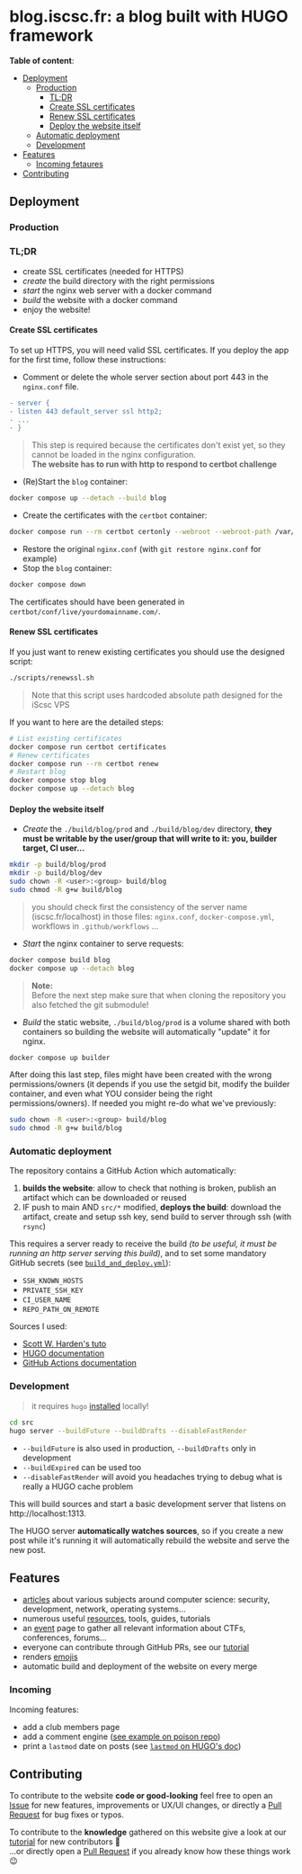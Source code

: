 # blog.iscsc.fr: a blog built with HUGO framework

**Table of content**:
- [Deployment](#deployment)
  - [Production](#production)
    - [TL;DR](#tldr)
    - [Create SSL certificates](#create-ssl-certificates)
    - [Renew SSL certificates](#renew-ssl-certificates)
    - [Deploy the website itself](#deploy-the-website-itself)
  - [Automatic deployment](#automatic-deployment)
  - [Development](#development)
- [Features](#features)
  - [Incoming fetaures](#incoming)
- [Contributing](#contributing)

## Deployment

### Production

### TL;DR
- create SSL certificates (needed for HTTPS)
- *create* the build directory with the right permissions
- *start* the nginx web server with a docker command
- *build* the website with a docker command
- enjoy the website!

#### Create SSL certificates

To set up HTTPS, you will need valid SSL certificates. If you deploy the app for the first time, follow these instructions:

- Comment or delete the whole server section about port 443 in the `nginx.conf` file.

```diff
- server {
- listen 443 default_server ssl http2;
- ...
- }
```

> This step is required because the certificates don't exist yet, so they cannot be loaded in the nginx configuration.  
> **The website has to run with http to respond to certbot challenge**

- (Re)Start the `blog` container:

```bash
docker compose up --detach --build blog
```

- Create the certificates with the `certbot` container:

```bash
docker compose run --rm certbot certonly --webroot --webroot-path /var/www/certbot/ -d yourdomainname.com
```

- Restore the original `nginx.conf` (with `git restore nginx.conf` for example)
- Stop the `blog` container:

```bash
docker compose down
```

The certificates should have been generated in `certbot/conf/live/yourdomainname.com/`.

#### Renew SSL certificates

If you just want to renew existing certificates you should use the designed script:
```bash
./scripts/renewssl.sh
```
> Note that this script uses hardcoded absolute path designed for the iScsc VPS

If you want to here are the detailed steps:
```bash
# List existing certificates
docker compose run certbot certificates
# Renew certificates
docker compose run --rm certbot renew
# Restart blog
docker compose stop blog
docker compose up --detach blog
```

#### Deploy the website itself

- *Create* the `./build/blog/prod` and `./build/blog/dev` directory, **they must be writable by the user/group that will write to it: you, builder target, CI user...**
```sh
mkdir -p build/blog/prod
mkdir -p build/blog/dev
sudo chown -R <user>:<group> build/blog
sudo chmod -R g+w build/blog
```

> you should check first the consistency of the server name (iscsc.fr/localhost) in those files: `nginx.conf`, `docker-compose.yml`, workflows in `.github/workflows` ...

- *Start* the nginx container to serve requests:
```sh
docker compose build blog
docker compose up --detach blog
```

> **Note:**  
> Before the next step make sure that when cloning the repository you also fetched the git submodule!

- *Build* the static website, `./build/blog/prod` is a volume shared with both containers so building the website will automatically "update" it for nginx.
```sh
docker compose up builder
```

After doing this last step, files might have been created with the wrong permissions/owners (it depends if you use the setgid bit, modify the builder container, and even what YOU consider being the right permissions/owners). If needed you might re-do what we've previously:
```sh
sudo chown -R <user>:<group> build/blog
sudo chmod -R g+w build/blog
```

### Automatic deployment
The repository contains a GitHub Action which automatically:
 1. **builds the website**: allow to check that nothing is broken, publish an artifact which can be downloaded or reused
 2. IF push to main AND `src/*` modified, **deploys the build**: download the artifact, create and setup ssh key, send build to server through ssh (with `rsync`)

This requires a server ready to receive the build *(to be useful, it must be running an http server serving this build)*, and to set some mandatory GitHub secrets (see [`build_and_deploy.yml`](https://github.com/iScsc/blog.iscsc.fr/blob/main/.github/workflows/build_and_deploy.yml)):
- `SSH_KNOWN_HOSTS`
- `PRIVATE_SSH_KEY`
- `CI_USER_NAME`
- `REPO_PATH_ON_REMOTE`

Sources I used:
- [Scott W. Harden's tuto](https://swharden.com/blog/2022-03-20-github-actions-hugo/)
- [HUGO documentation](https://gohugo.io/hosting-and-deployment/deployment-with-rsync/)
- [GitHub Actions documentation](https://docs.github.com/en/actions/learn-github-actions/contexts#steps-context)

### Development

> it requires `hugo` [installed](https://gohugo.io/installation/) locally!
```sh
cd src
hugo server --buildFuture --buildDrafts --disableFastRender
```
- `--buildFuture` is also used in production, `--buildDrafts` only in development  
- `--buildExpired` can be used too  
- `--disableFastRender` will avoid you headaches trying to debug what is really a HUGO cache problem

This will build sources and start a basic development server that listens on http://localhost:1313.

The HUGO server **automatically watches sources**, so if you create a new post while it's running it will automatically rebuild the website and serve the new post.

## Features

- [articles](https://iscsc.fr/posts) about various subjects around computer science: security, development, network, operating systems...
- numerous useful [resources](https://iscsc.fr/resources), tools, guides, tutorials
- an [event](https://iscsc.fr/events) page to gather all relevant information about CTFs, conferences, forums...
- everyone can contribute through GitHub PRs, see our [tutorial](https://iscsc.fr/posts/publish-your-own-post/)
- renders [emojis](https://gohugo.io/quick-reference/emojis/#smileys--emotion)
- automatic build and deployment of the website on every merge


### Incoming

Incoming features:
- add a club members page
- add a comment engine ([see example on poison repo](https://github.com/lukeorth/poison?tab=readme-ov-file#comments))
- print a `lastmod` date on posts (see [`lastmod` on HUGO's doc](https://gohugo.io/content-management/front-matter/#lastmod))

## Contributing

To contribute to the website **code or good-looking** feel free to open an [Issue](https://github.com/iScsc/blog.iscsc.fr/issues/new) for new features, improvements or UX/UI changes, or directly a [Pull Request](https://github.com/iScsc/blog.iscsc.fr/pulls) for bug fixes or typos.

To contribute to the **knowledge** gathered on this website give a look at our [tutorial](https://iscsc.fr/posts/publish-your-own-post/) for new contributors 🙂  
...or directly open a [Pull Request](https://github.com/iScsc/blog.iscsc.fr/pulls) if you already know how these things work 😉